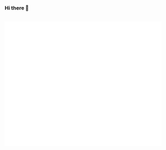 ### Hi there 👋

<div align="center">
	<br>
	<a href="https://github.com/pergamonster/pergamonster/header.svg">
		<img src="header.svg" width="800" height="400" alt="Click to see the source">
	</a>
	<br>
</div>

